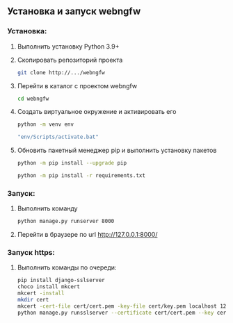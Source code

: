## Установка и запуск webngfw

### Установка:

1. Выполнить установку  Python 3.9+

2. Скопировать репозиторий проекта
   ```sh
   git clone http://.../webngfw
   ```
   
3. Перейти в каталог с проектом webngfw
   ```sh
   cd webngfw
   ```

4. Создать виртуальное окружение и активировать его
   ```sh
   python -m venv env 
   ```
   ```sh
   "env/Scripts/activate.bat"
   ```
5. Обновить пакетный менеджер pip и выполнить установку пакетов
   ```sh
   python -m pip install --upgrade pip
   ```
   ```sh
   python -m pip install -r requirements.txt
   ```

### Запуск:

1. Выполнить команду
   ```sh
   python manage.py runserver 8000
   ```
2. Перейти в браузере по url http://127.0.0.1:8000/

### Запуск https:
1. Выполнить команды по очереди:
   ```sh
   pip install django-sslserver
   choco install mkcert
   mkcert -install  
   mkdir cert
   mkcert -cert-file cert/cert.pem -key-file cert/key.pem localhost 127.0.0.1
   python manage.py runsslserver --certificate cert/cert.pem --key cert/key.pem
   ```
